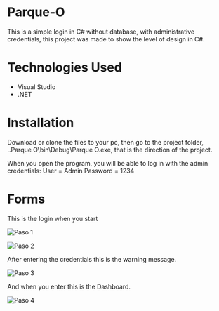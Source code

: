 # Parque-O
This is a simple login in C# without database, with administrative credentials,
this project was made to show the level of design in C#.

# Technologies Used
* Visual Studio
* .NET

# Installation
Download or clone the files to your pc, then go to the project folder, 
..Parque O\bin\Debug\Parque O.exe, that is the direction of the project.

When you open the program, you will be able to log in with the admin credentials:
User = Admin
Password = 1234

# Forms

This is the login when you start

![Paso 1](https://github.com/Engels23rd/Parque-O/assets/89677093/b29dbad6-6e42-4b3e-a415-7c488ac01cc1)


![Paso 2](https://github.com/Engels23rd/Parque-O/assets/89677093/72c8796c-0e2b-4017-947f-4939ac4c0eb1)


After entering the credentials this is the warning message.

![Paso 3](https://github.com/Engels23rd/Parque-O/assets/89677093/400b4bf7-397d-4915-aa5b-cdb08a548f51)

And when you enter this is the Dashboard.

![Paso 4](https://github.com/Engels23rd/Parque-O/assets/89677093/7b3e59c2-3c3a-43c1-aa51-02f2fc79d07c)
